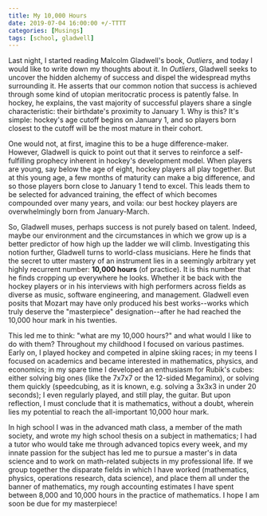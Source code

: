 ```yaml
---
title: My 10,000 Hours
date: 2019-07-04 16:00:00 +/-TTTT
categories: [Musings]
tags: [school, gladwell]
---
```


Last night, I started reading Malcolm Gladwell's book, *Outliers*, and today I would like to write down my thoughts about it. In *Outliers*, Gladwell seeks to uncover the hidden alchemy of success and dispel the widespread myths surrounding it. He asserts that our common notion that success is achieved through some kind of utopian meritocratic process is patently false. In hockey, he explains, the vast majority of successful players share a single characteristic: their birthdate's proximity to January 1. Why is this? It's simple: hockey's age cutoff begins on January 1, and so players born closest to the cutoff will be the most mature in their cohort.

One would not, at first, imagine this to be a huge difference-maker. However, Gladwell is quick to point out that it serves to reinforce a self-fulfilling prophecy inherent in hockey's development model. When players are young, say below the age of eight, hockey players all play together. But at this young age, a few months of maturity can make a big difference, and so those players born close to January 1 tend to excel. This leads them to be selected for advanced training, the effect of which becomes compounded over many years, and voila: our best hockey players are overwhelmingly born from January-March.

So, Gladwell muses, perhaps success is not purely based on talent. Indeed, maybe our environment and the circumstances in which we grow up is a better predictor of how high up the ladder we will climb. Investigating this notion further, Gladwell turns to world-class musicians. Here he finds that the secret to utter mastery of an instrument lies in a seemingly arbitrary yet highly recurrent number: **10,000 hours** (of practice). It is this number that he finds cropping up everywhere he looks. Whether it be back with the hockey players or in his interviews with high performers across fields as diverse as music, software engineering, and management. Gladwell even posits that Mozart may have only produced his best works--works which truly deserve the "masterpiece" designation--after he had reached the 10,000 hour mark in his twenties.

This led me to think: "what are my 10,000 hours?" and what would I like to do with them? Throughout my childhood I focused on various pastimes. Early on, I played hockey and competed in alpine skiing races; in my teens I focused on academics and became interested in mathematics, physics, and economics; in my spare time I developed an enthusiasm for Rubik's cubes: either solving big ones (like the 7x7x7 or the 12-sided Megaminx), or solving them quickly (speedcubing, as it is known, e.g. solving a 3x3x3 in under 20 seconds); I even regularly played, and still play, the guitar. But upon reflection, I must conclude that it is mathematics, without a doubt, wherein lies my potential to reach the all-important 10,000 hour mark.

In high school I was in the advanced math class, a member of the math society, and wrote my high school thesis on a subject in mathematics; I had a tutor who would take me through advanced topics every week, and my innate passion for the subject has led me to pursue a master's in data science and to work on math-related subjects in my professional life. If we group together the disparate fields in which I have worked (mathematics, physics, operations research, data science), and place them all under the banner of mathematics, my rough accounting estimates I have spent between 8,000 and 10,000 hours in the practice of mathematics. I hope I am soon be due for my masterpiece!